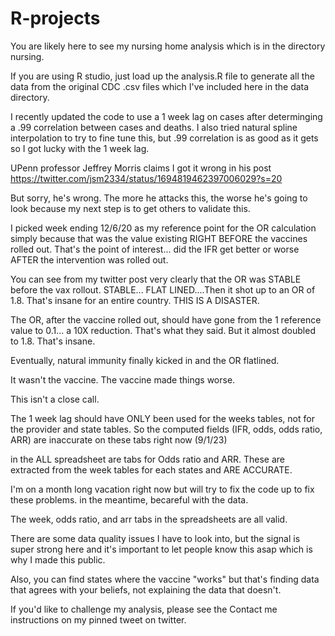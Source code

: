 # R-projects
You are likely here to see my nursing home analysis which is in the directory nursing.

If you are using R studio, just load up the analysis.R file to generate all the data from the original CDC .csv files which I've included here in the data directory.

I recently updated the code to use a 1 week lag on cases after determinging a .99 correlation between cases and deaths. I also tried natural spline interpolation to try to fine tune this, but .99 correlation is as good as it gets so I got lucky with the 1 week lag.

UPenn professor Jeffrey Morris claims I got it wrong in his post 
https://twitter.com/jsm2334/status/1694819462397006029?s=20

But sorry, he's wrong. The more he attacks this, the worse he's going to look because my next step is to get others to validate this. 

I picked week ending 12/6/20 as my reference point for the OR calculation simply because that was the value existing RIGHT BEFORE the vaccines rolled out. That's the point of interest... did the IFR get better or worse AFTER the intervention was rolled out. 

You can see from my twitter post very clearly that the OR was STABLE before the vax rollout. STABLE... FLAT LINED....Then it shot up to an OR of 1.8. That's insane for an entire country. THIS IS A DISASTER.

The OR, after the vaccine rolled out, should have gone from the 1 reference value to 0.1... a 10X reduction. That's what they said. But it almost doubled to 1.8. That's insane.

Eventually, natural immunity finally kicked in and the OR flatlined.

It wasn't the vaccine. The vaccine made things worse.

This isn't a close call.

The 1 week lag should have ONLY been used for the weeks tables, not for the provider and state tables. So the computed fields (IFR, odds, odds ratio, ARR) are inaccurate on these tabs right now (9/1/23)

in the ALL spreadsheet are tabs for Odds ratio and ARR. These are extracted from the week tables for each states and ARE ACCURATE.

I'm on a month long vacation right now but will try to fix the code up to fix these problems. in the meantime, becareful with the data.

The week, odds ratio, and arr tabs in the spreadsheets are all valid.

There are some data quality issues I have to look into, but the signal is super strong here and it's important to let people know this asap which is why I made this public.

Also, you can find states where the vaccine "works" but that's finding data that agrees with your beliefs, not explaining the data that doesn't.

If you'd like to challenge my analysis, please see the Contact me instructions on my pinned tweet on twitter.